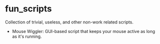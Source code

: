 # fun_scripts
Collection of trivial, useless, and other non-work related scripts.

* Mouse Wiggler: GUI-based script that keeps your mouse active as long as it's running.
